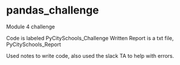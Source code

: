 # pandas_challenge
Module 4 challenge

Code is labeled PyCitySchools_Challenge
Written Report is a txt file, PyCitySchools_Report

Used notes to write code, also used the slack TA to help with errors.
